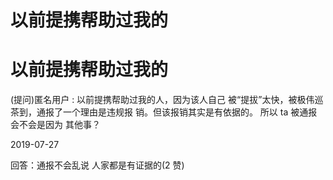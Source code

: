 # 以前提携帮助过我的

# 以前提携帮助过我的

(提问)匿名用户 : 以前提携帮助过我的人，因为该人自己 被“提拔”太快，被极伟巡茶到，通报了一个理由是违规报 销。但该报销其实是有依据的。 所以 ta 被通报会不会是因为 其他事？

2019-07-27

回答：通报不会乱说 人家都是有证据的(2 赞)